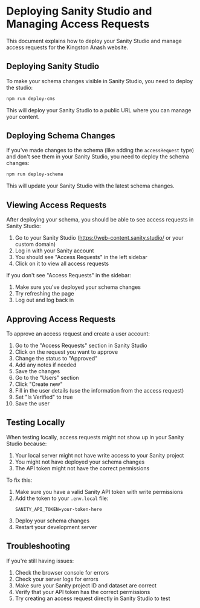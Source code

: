 # Deploying Sanity Studio and Managing Access Requests

This document explains how to deploy your Sanity Studio and manage access requests for the Kingston Anash website.

## Deploying Sanity Studio

To make your schema changes visible in Sanity Studio, you need to deploy the studio:

```bash
npm run deploy-cms
```

This will deploy your Sanity Studio to a public URL where you can manage your content.

## Deploying Schema Changes

If you've made changes to the schema (like adding the `accessRequest` type) and don't see them in your Sanity Studio, you need to deploy the schema changes:

```bash
npm run deploy-schema
```

This will update your Sanity Studio with the latest schema changes.

## Viewing Access Requests

After deploying your schema, you should be able to see access requests in Sanity Studio:

1. Go to your Sanity Studio (https://web-content.sanity.studio/ or your custom domain)
2. Log in with your Sanity account
3. You should see "Access Requests" in the left sidebar
4. Click on it to view all access requests

If you don't see "Access Requests" in the sidebar:

1. Make sure you've deployed your schema changes
2. Try refreshing the page
3. Log out and log back in

## Approving Access Requests

To approve an access request and create a user account:

1. Go to the "Access Requests" section in Sanity Studio
2. Click on the request you want to approve
3. Change the status to "Approved"
4. Add any notes if needed
5. Save the changes
6. Go to the "Users" section
7. Click "Create new"
8. Fill in the user details (use the information from the access request)
9. Set "Is Verified" to true
10. Save the user

## Testing Locally

When testing locally, access requests might not show up in your Sanity Studio because:

1. Your local server might not have write access to your Sanity project
2. You might not have deployed your schema changes
3. The API token might not have the correct permissions

To fix this:

1. Make sure you have a valid Sanity API token with write permissions
2. Add the token to your `.env.local` file:
   ```
   SANITY_API_TOKEN=your-token-here
   ```
3. Deploy your schema changes
4. Restart your development server

## Troubleshooting

If you're still having issues:

1. Check the browser console for errors
2. Check your server logs for errors
3. Make sure your Sanity project ID and dataset are correct
4. Verify that your API token has the correct permissions
5. Try creating an access request directly in Sanity Studio to test
